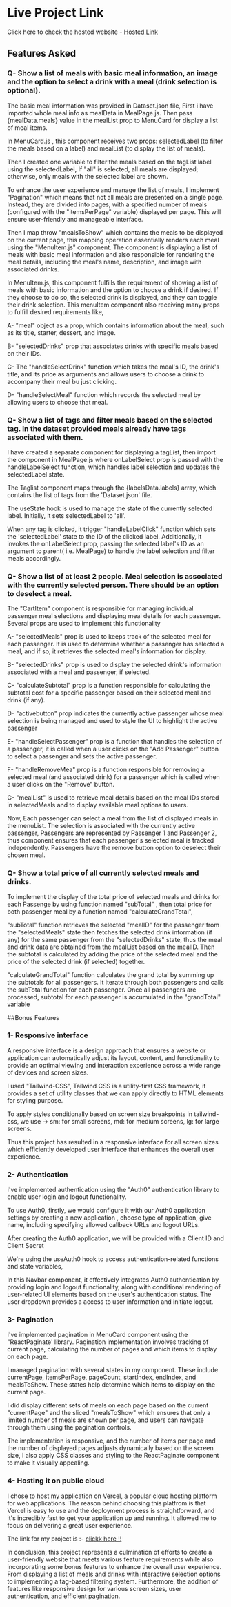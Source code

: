 # Live Project Link 

Click here to check the hosted website - [Hosted Link](https://allo-health-frontend-ishalohia.vercel.app/)

## Features Asked
### Q- Show a list of meals with basic meal information, an image and the option to select a drink with a meal (drink selection is optional).

The basic meal information was provided in Dataset.json file, First i have imported whole meal info as mealData in MealPage.js. Then pass {mealData.meals} value in the mealList prop to MenuCard for display a list of meal items.

In MenuCard.js , this component receives two props: selectedLabel (to filter the meals based on a label) and mealList (to display the list of meals).

Then I created one variable to filter the meals based on the tagList label using the selectedLabel, If "all" is selected, all meals are displayed; otherwise, only meals with the selected label are shown.

To enhance the user experience and manage the list of meals, I implement "Pagination" which means that not all meals are presented on a single page. Instead, they are divided into pages, with a specified number of meals (configured with the "itemsPerPage" variable) displayed per page. This will ensure user-friendly and manageable interface. 

Then I map throw "mealsToShow" which contains the meals to be displayed on the current page, this mapping operation essentially renders each meal using the "MenuItem.js" component.
The component is displaying a list of meals with basic meal information and also responsible for rendering the meal details, including the meal's name, description, and image with associated drinks.

In MenuItem.js, this component fulfills the requirement of showing a list of meals with basic information and the option to choose a drink if desired. If they choose to do so, the selected drink is displayed, and they can toggle their drink selection. This menuItem component also receiving many props to fulfill desired requirements like, 

A- "meal" object as a prop, which contains information about the meal, such as its title, starter, dessert, and image.

B- "selectedDrinks" prop that associates drinks with specific meals based on their IDs.

C- The "handleSelectDrink" function which takes the meal's ID, the drink's title, and its price as arguments and allows users to choose a drink to accompany their meal bu just clicking.

D- "handleSelectMeal" function which records the selected meal by allowing users to choose that meal.

### Q- Show a list of tags and filter meals based on the selected tag. In the dataset provided meals already have tags associated with them.

I have created a separate component for displaying a tagList, then import the component in MealPage.js where  onLabelSelect prop is passed with the handleLabelSelect function, which handles label selection and updates the selectedLabel state. 

The Taglist component maps through the {labelsData.labels} array, which contains the list of tags from the 'Dataset.json' file.

The useState hook is used to manage the state of the currently selected label. Initially, it sets selectedLabel to 'all'.

When any tag is clicked, it trigger "handleLabelClick" function which sets the 'selectedLabel' state to the ID of the clicked label. Additionally, it invokes the onLabelSelect prop, passing the selected label's ID as an argument to parent( i.e. MealPage) to handle the label selection and filter meals accordingly.

### Q- Show a list of at least 2 people. Meal selection is associated with the currently selected person. There should be an option to deselect a meal.

 The "CartItem" component is responsible for managing individual passenger meal selections and displaying meal details for each passenger. Several props are used to implement this functionality 

 A- "selectedMeals" prop is used to keeps track of the selected meal for each passenger. It is used to determine whether a passenger has selected a meal, and if so, it retrieves the selected meal's information for display.

B- "selectedDrinks" prop is used to display the selected drink's information associated with a meal and passenger, if selected.

C- "calculateSubtotal" prop is a function responsible for calculating the subtotal cost for a specific passenger based on their selected meal and drink (if any).

D- "activebutton" prop indicates the currently active passenger whose meal selection is being managed and used to style the UI to highlight the active passenger

E- "handleSelectPassenger" prop is a function that handles the selection of a passenger, it is called when a user clicks on the "Add Passenger" button to select a passenger and sets the active passenger.

F- "handleRemoveMea" prop is a function responsible for removing a selected meal (and associated drink) for a passenger which is called when a user clicks on the "Remove" button.

G- "mealList" is used to retrieve meal details based on the meal IDs stored in selectedMeals and to display available meal options to users.

Now, Each passenger can select a meal from the list of displayed meals in the menuList. The selection is associated with the currently active passenger, Passengers are represented by Passenger 1 and Passenger 2, thus component ensures that each passenger's selected meal is tracked independently. Passengers have the remove button option to deselect their chosen meal.


### Q- Show a total price of all currently selected meals and drinks.

To implement the display of the total price of selected meals and drinks for each Passenge by using function named "subTotal" , then total price for both passenger meal by a function named "calculateGrandTotal",

"subTotal" function retrieves the selected "mealID" for the passenger from the "selectedMeals" state then fetches the selected drink information (if any) for the same passenger from the "selectedDrinks" state, thus the meal and drink data are obtained from the mealList based on the mealID. Then the subtotal is calculated by adding the price of the selected meal and the price of the selected drink (if selected) together.

"calculateGrandTotal" function calculates the grand total by summing up the subtotals for all passengers. It iterate through both passengers and calls the subTotal function for each passenger. Once all passengers are processed, subtotal for each passenger is accumulated in the "grandTotal" variable


##Bonus Features 

### 1- Responsive interface

A responsive interface is a design approach that ensures a website or application can automatically adjust its layout, content, and functionality to provide an optimal viewing and interaction experience across a wide range of devices and screen sizes.

I used "Tailwind-CSS", Tailwind CSS is a utility-first CSS framework, it provides a set of utility classes that we can apply directly to HTML elements for styling purpose.

To apply styles conditionally based on screen size breakpoints in tailwind-css, we use ->  sm: for small screens, md: for medium screens, lg: for large screens.

Thus this project has resulted in a responsive interface for all screen sizes which efficiently developed user interface that enhances the overall user experience. 

### 2- Authentication

I've implemented authentication using the "Auth0" authentication library to enable user login and logout functionality.

To use Auth0, firstly, we would configure it with our Auth0 application settings by creating a new application , choose type of application, give name, including specifying allowed callback URLs and logout URLs.

After creating the Auth0 application, we will be provided with a Client ID and Client Secret

We're using the useAuth0 hook to access authentication-related functions and state variables, 

In this Navbar component, it effectively integrates Auth0 authentication by providing login and logout functionality, along with conditional rendering of user-related UI elements based on the user's authentication status. The user dropdown provides a access to user information and initiate logout. 

### 3- Pagination

I've implemented pagination in MenuCard component using the "ReactPaginate' library. Pagination implementation involves tracking of current page, calculating the number of pages and which items to display on each page.

I managed pagination with several states in my component. These include currentPage, itemsPerPage, pageCount, startIndex, endIndex, and mealsToShow. These states help determine which items to display on the current page. 

I did display different sets of meals on each page based on the current "currentPage" and the sliced "mealsToShow" which ensures that only a limited number of meals are shown per page, and users can navigate through them using the pagination controls.

The implementation is responsive, and the number of items per page and the number of displayed pages adjusts dynamically based on the screen size, I also apply CSS classes and styling to the ReactPaginate component to make it visually appealing.

### 4- Hosting it on public cloud

I chose to host my application on Vercel, a popular cloud hosting platform for web applications. The reason behind choosing this platfrom is that Vercel is easy to use and the deployment process is straightforward, and it's incredibly fast to get your application up and running. It allowed me to focus on delivering a great user experience.

The link for my project is :- [clickk here !!](https://allo-health-frontend-ishalohia.vercel.app/)



In conclusion, this project represents a culmination of efforts to create a user-friendly website that meets various feature requirements while also incorporating some bonus features to enhance the overall user experience. From displaying a list of meals and drinks with interactive selection options to implementing a tag-based filtering system.  Furthermore, the addition of features like responsive design for various screen sizes, user authentication, and efficient pagination. 










